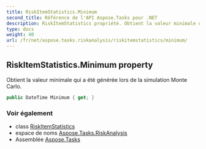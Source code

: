 ```yaml
---
title: RiskItemStatistics.Minimum
second_title: Référence de l'API Aspose.Tasks pour .NET
description: RiskItemStatistics propriété. Obtient la valeur minimale qui a été générée lors de la simulation Monte Carlo.
type: docs
weight: 40
url: /fr/net/aspose.tasks.riskanalysis/riskitemstatistics/minimum/
---
```

## RiskItemStatistics.Minimum property

Obtient la valeur minimale qui a été générée lors de la simulation Monte Carlo.

```csharp
public DateTime Minimum { get; }
```

### Voir également

* class [RiskItemStatistics](../)
* espace de noms [Aspose.Tasks.RiskAnalysis](../../riskitemstatistics/)
* Assemblée [Aspose.Tasks](../../../)


